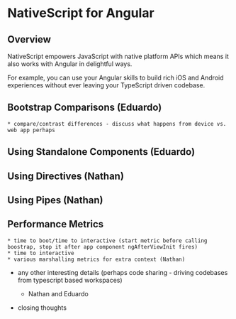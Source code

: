 # NativeScript for Angular

## Overview

NativeScript empowers JavaScript with native platform APIs which means it also works with Angular in delightful ways.

For example, you can use your Angular skills to build rich iOS and Android experiences without ever leaving your TypeScript driven codebase.

## Bootstrap Comparisons (Eduardo)
    * compare/contrast differences - discuss what happens from device vs. web app perhaps

## Using Standalone Components (Eduardo)

## Using Directives (Nathan)
    
## Using Pipes (Nathan)

## Performance Metrics
    * time to boot/time to interactive (start metric before calling boostrap, stop it after app component ngAfterViewInit fires)
    * time to interactive
    * various marshalling metrics for extra context (Nathan)

* any other interesting details (perhaps code sharing - driving codebases from typescript based workspaces)
    * Nathan and Eduardo

* closing thoughts